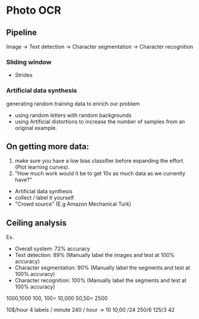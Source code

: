 # Photo OCR

## Pipeline
Image -> Text detection -> Character segmentation -> Character recognition

### Sliding window
  - Strides

### Artificial data synthesis
  generating random training data to enrich our problem

  - using random letters with random backgrounds
  - using Artificial distortions to increase the number of samples from an original example.


## On getting more data:
1. make sure you have a low bias classifier before expanding the effort. (Plot learning curves).
2. "How much work would it be to get 10x as much data as we currently have?"
  - Artificial data synthesis
  - collect / label it yourself
  - "Crowd source" (E.g Amazon Mechanical Turk)

## Ceiling analysis
Ex.
  - Overall system: 72% accuracy
  - Text detection: 89% (Manually label the images and test at 100% accuracy)
  - Character segmentation: 90% (Manually label the segments and test at 100% accuracy)
  - Character recognition: 100% (Manually label the segments and test at 100% accuracy)


1000,1000
100, 100= 10,000
50,50= 2500

10$/hour
4 labels / minute
240 / hour -> 10
10,00 /24
250/6
125/3
42

